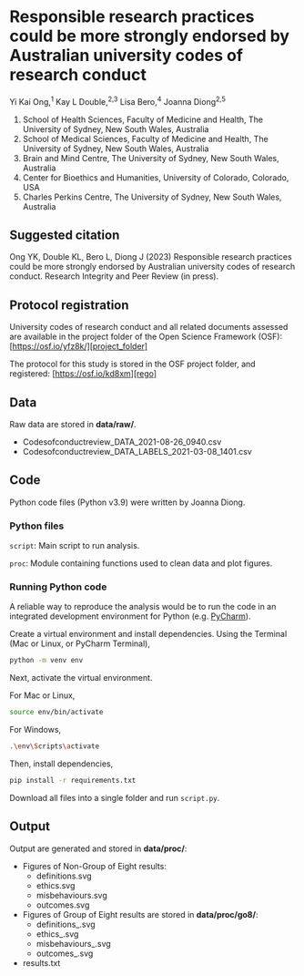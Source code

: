 # Responsible research practices could be more strongly endorsed by Australian university codes of research conduct

Yi Kai Ong,<sup>1</sup> 
Kay L Double,<sup>2,3</sup>
Lisa Bero,<sup>4</sup>
Joanna Diong<sup>2,5</sup>

1. School of Health Sciences, Faculty of Medicine and Health, The University of Sydney, New South Wales, Australia
2. School of Medical Sciences, Faculty of Medicine and Health, The University of Sydney, New South Wales, Australia
3. Brain and Mind Centre, The University of Sydney, New South Wales, Australia
4. Center for Bioethics and Humanities, University of Colorado, Colorado, USA
5. Charles Perkins Centre, The University of Sydney, New South Wales, Australia

## Suggested citation

Ong YK, Double KL, Bero L, Diong J (2023) Responsible research practices could be more strongly endorsed by Australian university codes of research conduct. Research Integrity and Peer Review (in press).

## Protocol registration

University codes of research conduct and all related documents assessed
are available in the project folder of the Open Science Framework (OSF): [https://osf.io/yfz8k/][project_folder]

The protocol for this study is stored in the OSF project folder, and registered: [https://osf.io/kd8xm][rego]

## Data

Raw data are stored in **data/raw/**.

* Codesofconductreview_DATA_2021-08-26_0940.csv
* Codesofconductreview_DATA_LABELS_2021-03-08_1401.csv

## Code

Python code files (Python v3.9) were written by Joanna Diong.

### Python files

`script`: Main script to run analysis.

`proc`: Module containing functions used to clean data and plot figures.

### Running Python code

A reliable way to reproduce the analysis would be to run the code in an integrated development environment for Python (e.g. [PyCharm][pycharm]). 

Create a virtual environment and install dependencies. Using the Terminal (Mac or Linux, or PyCharm Terminal), 

```bash 
python -m venv env
```
Next, activate the virtual environment. 

For Mac or Linux, 

```bash
source env/bin/activate
```

For Windows, 

```bash
.\env\Scripts\activate
```

Then, install dependencies,

```bash
pip install -r requirements.txt
```

Download all files into a single folder and run `script.py`.

## Output

Output are generated and stored in **data/proc/**:

* Figures of Non-Group of Eight results:
  * definitions.svg
  * ethics.svg
  * misbehaviours.svg
  * outcomes.svg
* Figures of Group of Eight results are stored in **data/proc/go8/**:
  * definitions_.svg
  * ethics_.svg
  * misbehaviours_.svg
  * outcomes_.svg
* results.txt


[project_folder]: https://osf.io/yfz8k/
[rego]: https://osf.io/kd8xm
[pycharm]: https://www.jetbrains.com/pycharm/promo/?gclid=Cj0KCQiAtqL-BRC0ARIsAF4K3WFahh-pzcvf6kmWnmuONEZxi544-Ty-UUqKa4EelnOxa5pAC9C4_d4aAisxEALw_wcB 
